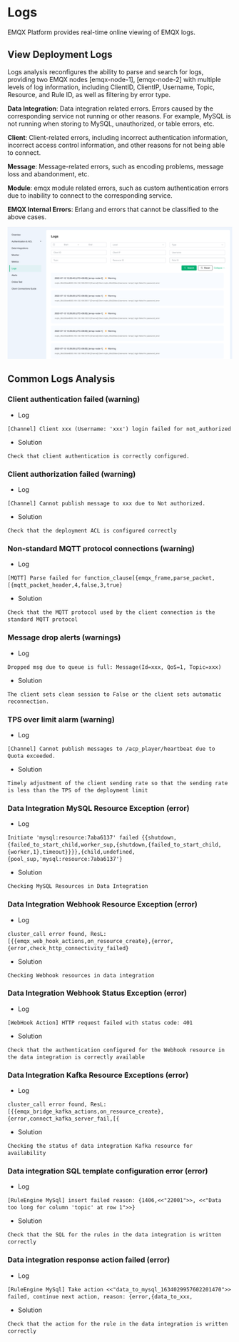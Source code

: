 # Logs

EMQX Platform provides real-time online viewing of EMQX logs.

## View Deployment Logs

Logs analysis reconfigures the ability to parse and search for logs, providing two EMQX nodes [emqx-node-1], [emqx-node-2] with multiple levels of log information, including ClientID, ClientIP, Username, Topic, Resource, and Rule ID, as well as filtering by error type.

**Data Integration**: Data integration related errors. Errors caused by the corresponding service not running or other reasons. For example, MySQL is not running when storing to MySQL, unauthorized, or table errors, etc.

**Client**: Client-related errors, including incorrect authentication information, incorrect access control information, and other reasons for not being able to connect.

**Message**: Message-related errors, such as encoding problems, message loss and abandonment, etc.

**Module**: emqx module related errors, such as custom authentication errors due to inability to connect to the corresponding service.

**EMQX Internal Errors**: Erlang and errors that cannot be classified to the above cases.

![view_log](./_assets/logs.png)

## Common Logs Analysis

### Client authentication failed (warning)

* Log
```
[Channel] Client xxx (Username: 'xxx') login failed for not_authorized
```

* Solution
```
Check that client authentication is correctly configured.
```

### Client authorization failed (warning)

* Log
```
[Channel] Cannot publish message to xxx due to Not authorized.
```

* Solution
```
Check that the deployment ACL is configured correctly
```

### Non-standard MQTT protocol connections (warning)

* Log
```
[MQTT] Parse failed for function_clause[{emqx_frame,parse_packet,[{mqtt_packet_header,4,false,3,true}
```

* Solution
```
Check that the MQTT protocol used by the client connection is the standard MQTT protocol
```

### Message drop alerts (warnings)

* Log
```
Dropped msg due to queue is full: Message(Id=xxx, QoS=1, Topic=xxx)
```

* Solution
```
The client sets clean session to False or the client sets automatic reconnection.
```

### TPS over limit alarm (warning)

* Log
```
[Channel] Cannot publish messages to /acp_player/heartbeat due to Quota exceeded.
```

* Solution
```
Timely adjustment of the client sending rate so that the sending rate is less than the TPS of the deployment limit
```

### Data Integration MySQL Resource Exception (error)

* Log
```
Initiate 'mysql:resource:7aba6137' failed {{shutdown,{failed_to_start_child,worker_sup,{shutdown,{failed_to_start_child,{worker,1},timeout}}}},{child,undefined,{pool_sup,'mysql:resource:7aba6137'}
```

* Solution
```
Checking MySQL Resources in Data Integration
```


### Data Integration Webhook Resource Exception (error)

* Log
```
cluster_call error found, ResL: [{{emqx_web_hook_actions,on_resource_create},{error,{error,check_http_connectivity_failed}
```

* Solution
```
Checking Webhook resources in data integration
```

### Data Integration Webhook Status Exception (error)

* Log
```
[WebHook Action] HTTP request failed with status code: 401
```

* Solution
```
Check that the authentication configured for the Webhook resource in the data integration is correctly available
```

### Data Integration Kafka Resource Exceptions (error)

* Log
```
cluster_call error found, ResL: [{{emqx_bridge_kafka_actions,on_resource_create},{error,connect_kafka_server_fail,[{
```

* Solution
```
Checking the status of data integration Kafka resource for availability
```

### Data integration SQL template configuration error (error)

* Log
```
[RuleEngine MySql] insert failed reason: {1406,<<"22001">>, <<"Data too long for column 'topic' at row 1">>}
```

* Solution
```
Check that the SQL for the rules in the data integration is written correctly
```

### Data integration response action failed (error)

* Log
```
[RuleEngine MySql] Take action <<"data_to_mysql_1634029957602201470">> failed, continue next action, reason: {error,{data_to_xxx,
```

* Solution
```
Check that the action for the rule in the data integration is written correctly
```
